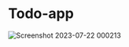 # Todo-app

![Screenshot 2023-07-22 000213](https://github.com/rafiulkabir1999/Todo-app/assets/48178490/c329c284-d25b-4d7c-b87b-b947d2d1c70b)
